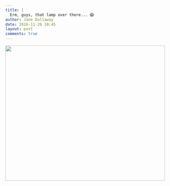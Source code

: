 ```yaml
---
title: |
  Erm, guys, that lamp over there... 😱
author: Jane Dallaway
date: 2016-11-26 10:45
layout: post
comments: true
---
```


<div>
        <a href="http://static.skitters.dallaway.com/2016-11-26-erm--guys--that-lamp-over-there-fullsize-IMG_6810.JPG">
          <img src="http://static.skitters.dallaway.com/2016-11-26-erm--guys--that-lamp-over-there-thumb-IMG_6810.JPG" width="500" height="423"/>
        </a>
      </div>


  
      